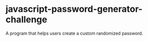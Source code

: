 # javascript-password-generator-challenge
A program that helps users create a custom randomized password.
